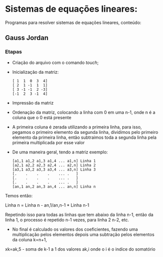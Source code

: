 # Sistemas de equações lineares:
Programas para resolver sistemas de equações lineares, conteúdo:

## Gauss Jordan
### Etapas
 * Criação do arquivo com o comando _touch_;
 * Inicialização da matriz:
 
       [ 1  1  0  3  4]
       [ 2  1 -1  1  1]
       [ 3 -1 -1  2 -3]
       [-1  2  3 -1  4]

 * Impressão da matriz
 * Ordenação da matriz, colocando a linha com 0 em uma n-1, onde n é a coluna que o 0 está presente
 * A primeira coluna é zerada utilizando a primeira linha, para isso, pegamos o primeiro elemento da segunda linha, dividimos pelo primeiro elemento da primeira linha, então subtraimos toda a segunda linha pela primeira multiplicada por esse valor
 * De uma maneira geral, tendo a matriz exemplo:
 
       [a1,1 a1,2 a1,3 a1,4 ... a1,n] Linha 1
       [a2,1 a2,2 a2,3 a2,4 ... a2,n] Linha 2
       [a3,1 a3,2 a3,3 a3,4 ... a3,n] Linha 3
       [.    .    .    .    ... .   ]
       [.    .    .    .    ... .   ]
       [.    .    .    .    ... .   ]
       [an,1 an,2 an,3 an,4 ... an,n] Linha n
 
 
 Temos então:
 
 Linha n = Linha n - an,1/an,n-1 * Linha n-1
 
 Repetindo isso para todas as linhas que tem abaixo da linha n-1, então da linha 1, o processo é repetido n-1 vezes, para linha 2 n-2, etc.
 
 * No final é calculado os valores dos coeficientes, fazendo uma multiplicação pelos elementos depois uma subtração pelos elementos da coluna k=n+1,
 
 xk=ak,5 - soma de k-1 a 1 dos valores ak,i     onde o i é o indice do somatório
 
 
